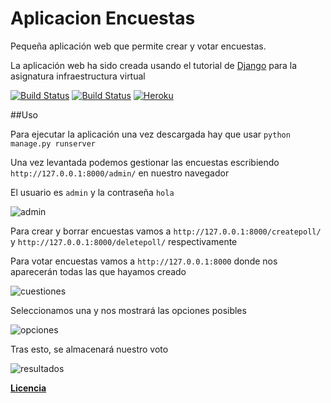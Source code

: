 # Aplicacion Encuestas

Pequeña aplicación web que permite crear y votar encuestas.

La aplicación web ha sido creada usando el tutorial de [Django](https://docs.djangoproject.com/en/1.8/intro/tutorial01/) para la asignatura infraestructura virtual

[![Build Status](https://travis-ci.org/acasadoquijada/Aplicacion-Encuestas.svg?branch=master)](https://travis-ci.org/acasadoquijada/Aplicacion-Encuestas)
[![Build Status](https://snap-ci.com/acasadoquijada/Aplicacion-Encuestas/branch/master/build_image)](https://snap-ci.com/acasadoquijada/Aplicacion-Encuestas/branch/master)
[![Heroku](https://www.herokucdn.com/deploy/button.png)](http://morning-earth-1066.herokuapp.com/)

##Uso

Para ejecutar la aplicación una vez descargada hay que usar `python manage.py runserver`

Una vez levantada podemos gestionar las encuestas escribiendo `http://127.0.0.1:8000/admin/` en nuestro navegador

El usuario es `admin` y la contraseña `hola`

![admin](http://i1045.photobucket.com/albums/b460/Alejandro_Casado/pollaplication/admin_zps4vvtzbcr.png)


Para crear y borrar encuestas vamos a `http://127.0.0.1:8000/createpoll/` y `http://127.0.0.1:8000/deletepoll/` respectivamente


Para votar encuestas vamos a `http://127.0.0.1:8000` donde nos aparecerán todas las que hayamos creado

![cuestiones](http://i1045.photobucket.com/albums/b460/Alejandro_Casado/pollaplication/cuestiones_zpsixvqb8yb.png)

Seleccionamos una y nos mostrará las opciones posibles

![opciones](http://i1045.photobucket.com/albums/b460/Alejandro_Casado/pollaplication/cuestion1_zpskbbylwgw.png)

Tras esto, se almacenará nuestro voto

![resultados](http://i1045.photobucket.com/albums/b460/Alejandro_Casado/pollaplication/resultado_zpsnyo2sp0p.png)


**[Licencia](https://github.com/acasadoquijada/pollaplication/blob/master/README.md)**
